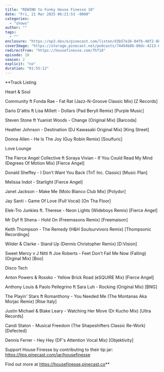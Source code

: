 ```yaml
---
title: "REWIND to Funky House Finesse 18"
date: "Fri, 21 Mar 2025 06:21:53 -0000"
categories:
  - "shows"
author: ""
tags:
  - ""
enclosure: "https://op3.dev/e/pinecast.com/listen/d3b57e26-04fb-48f2-8b9a-35723e92918e.mp3?source=rss&ext=asset.mp3 110742561 audio/mpeg"
coverImage: "https://storage.pinecast.net/podcasts/74494b86-80dc-4213-8181-b1c0eae5f6c6/artwork/5007b312-3688-4e5c-b2db-548455976ba1/Rewind_to_FHF18.jpg"
redirectFrom: "https://housefinesse.com/fhf18"
episode: 18
season: 2
explicit: "no"
duration: "01:55:12"
---
```

**Track Listing

Heart & Soul

Community ft Fonda Rae - Fat Rat (Jazz-N-Groove Classic Mix) [Z Records]

Dario D'attis ft Lisa Millett - Dollars (Pad Beryll Remix) [Purple Music]

Steven Stone ft Yuanist Woods - Change (Original Mix) [Barcoda]

Heather Johnson - Destination (DJ Kawasaki Original Mix) [King Street]

Donna Allen - He Is The Joy (Guy Robin Remix) [Soulfuric]

Love Lounge

The Fierce Angel Collective ft Soraya Vivian - If You Could Read My Mind (Degrees Of Motion Mix) [Fierce Angel]

Donald Sheffey - I Don't Want You Back (TnT Inc. Classic) [Music Plan]

Melissa Indot - Starlight [Fierce Angel]

Janet Jackson - Make Me (Moto Blanco Club Mix) [Polydor]

Jay Santi - Game Of Love (Full Vocal) [On Tha Floor]

Elek-Tro Junkies ft. Therese - Neon Lights (Wideboys Remix) [Fierce Angel]

Mr Dyf ft Shena - Hold On (Freemasons Remix) [Freemaison]

Keith Thompson - The Remedy (H&H Soulsurvivors Remix) [Thompsonic Recordings]

Wilder & Clarke - Stand Up (Dennis Christopher Remix) [D:Vision]

Sweet Mercy v J Nitti ft Joe Roberts - Feet Don't Fail Me Now (Falling) (Orginal Mix) [Boo]

Disco Tech

Anton Powers & Rossko - Yellow Brick Road (eSQUIRE Mix) [Fierce Angel]

Anthony Louis & Paolo Pellegrino ft Sara Luh - Rocking (Original Mix) [BNG]

The Playin' Stars ft Romanthony - You Needed Me (The Montanas Aka Morjac Remix) [Rise Italy]

Justin Michael & Blake Leary - Watching Her Move (Dr Kucho Mix) [Ultra Records]

Candi Staton - Musical Freedom (The Shapeshifters Classic Re-Work) [Defected]

Dennis Ferrer - Hey Hey (DF's Attention Vocal Mix) [Objektivity]

Support House Finesse by contributing to their tip jar: https://tips.pinecast.com/jar/housefinesse

Find out more at https://housefinesse.pinecast.co**

